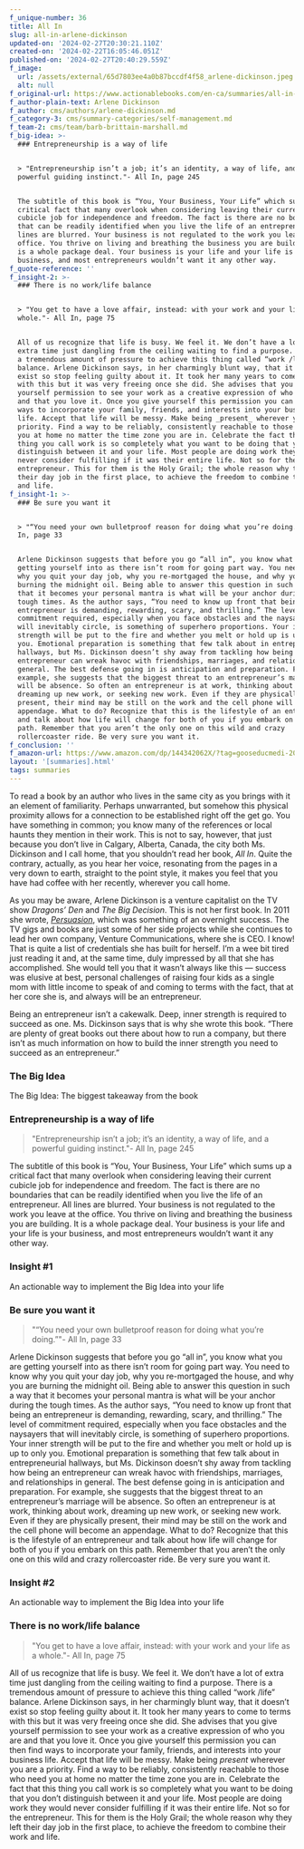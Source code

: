 ```yaml
---
f_unique-number: 36
title: All In
slug: all-in-arlene-dickinson
updated-on: '2024-02-27T20:30:21.110Z'
created-on: '2024-02-22T16:05:46.051Z'
published-on: '2024-02-27T20:40:29.559Z'
f_image:
  url: /assets/external/65d7803ee4a0b87bccdf4f58_arlene-dickinson.jpeg
  alt: null
f_original-url: https://www.actionablebooks.com/en-ca/summaries/all-in-arlene-dickinson/
f_author-plain-text: Arlene Dickinson
f_author: cms/authors/arlene-dickinson.md
f_category-3: cms/summary-categories/self-management.md
f_team-2: cms/team/barb-brittain-marshall.md
f_big-idea: >-
  ### Entrepreneurship is a way of life


  > "Entrepreneurship isn’t a job; it’s an identity, a way of life, and a
  powerful guiding instinct."- All In, page 245


  The subtitle of this book is “You, Your Business, Your Life” which sums up a
  critical fact that many overlook when considering leaving their current
  cubicle job for independence and freedom. The fact is there are no boundaries
  that can be readily identified when you live the life of an entrepreneur. All
  lines are blurred. Your business is not regulated to the work you leave at the
  office. You thrive on living and breathing the business you are building. It
  is a whole package deal. Your business is your life and your life is your
  business, and most entrepreneurs wouldn’t want it any other way.
f_quote-reference: ''
f_insight-2: >-
  ### There is no work/life balance


  > "You get to have a love affair, instead: with your work and your life as a
  whole."- All In, page 75


  All of us recognize that life is busy. We feel it. We don’t have a lot of
  extra time just dangling from the ceiling waiting to find a purpose. There is
  a tremendous amount of pressure to achieve this thing called “work /life”
  balance. Arlene Dickinson says, in her charmingly blunt way, that it doesn’t
  exist so stop feeling guilty about it. It took her many years to come to terms
  with this but it was very freeing once she did. She advises that you give
  yourself permission to see your work as a creative expression of who you are
  and that you love it. Once you give yourself this permission you can then find
  ways to incorporate your family, friends, and interests into your business
  life. Accept that life will be messy. Make being _present_ wherever you are a
  priority. Find a way to be reliably, consistently reachable to those who need
  you at home no matter the time zone you are in. Celebrate the fact that this
  thing you call work is so completely what you want to be doing that you don’t
  distinguish between it and your life. Most people are doing work they would
  never consider fulfilling if it was their entire life. Not so for the
  entrepreneur. This for them is the Holy Grail; the whole reason why they left
  their day job in the first place, to achieve the freedom to combine their work
  and life.
f_insight-1: >-
  ### Be sure you want it


  > "“You need your own bulletproof reason for doing what you’re doing.”"- All
  In, page 33


  Arlene Dickinson suggests that before you go “all in”, you know what you are
  getting yourself into as there isn’t room for going part way. You need to know
  why you quit your day job, why you re-mortgaged the house, and why you are
  burning the midnight oil. Being able to answer this question in such a way
  that it becomes your personal mantra is what will be your anchor during the
  tough times. As the author says, “You need to know up front that being an
  entrepreneur is demanding, rewarding, scary, and thrilling.” The level of
  commitment required, especially when you face obstacles and the naysayers that
  will inevitably circle, is something of superhero proportions. Your inner
  strength will be put to the fire and whether you melt or hold up is up to only
  you. Emotional preparation is something that few talk about in entrepreneurial
  hallways, but Ms. Dickinson doesn’t shy away from tackling how being an
  entrepreneur can wreak havoc with friendships, marriages, and relationships in
  general. The best defense going in is anticipation and preparation. For
  example, she suggests that the biggest threat to an entrepreneur’s marriage
  will be absence. So often an entrepreneur is at work, thinking about work,
  dreaming up new work, or seeking new work. Even if they are physically
  present, their mind may be still on the work and the cell phone will become an
  appendage. What to do? Recognize that this is the lifestyle of an entrepreneur
  and talk about how life will change for both of you if you embark on this
  path. Remember that you aren’t the only one on this wild and crazy
  rollercoaster ride. Be very sure you want it.
f_conclusion: ''
f_amazon-url: https://www.amazon.com/dp/144342062X/?tag=gooseducmedi-20
layout: '[summaries].html'
tags: summaries
---
```


To read a book by an author who lives in the same city as you brings with it an element of familiarity. Perhaps unwarranted, but somehow this physical proximity allows for a connection to be established right off the get go. You have something in common; you know many of the references or local haunts they mention in their work. This is not to say, however, that just because you don’t live in Calgary, Alberta, Canada, the city both Ms. Dickinson and I call home, that you shouldn’t read her book, _All In_. Quite the contrary, actually, as you hear her voice, resonating from the pages in a very down to earth, straight to the point style, it makes you feel that you have had coffee with her recently, wherever you call home.

As you may be aware, Arlene Dickinson is a venture capitalist on the TV show _Dragons’ Den_ and _The Big Decision_. This is not her first book. In 2011 she wrote, [_Persuasion_](http://actionablebooks.com/summaries/persuasion/), which was something of an overnight success. The TV gigs and books are just some of her side projects while she continues to lead her own company, Venture Communications, where she is CEO. I know! That is quite a list of credentials she has built for herself. I’m a wee bit tired just reading it and, at the same time, duly impressed by all that she has accomplished. She would tell you that it wasn’t always like this — success was elusive at best, personal challenges of raising four kids as a single mom with little income to speak of and coming to terms with the fact, that at her core she is, and always will be an entrepreneur.

Being an entrepreneur isn’t a cakewalk. Deep, inner strength is required to succeed as one. Ms. Dickinson says that is why she wrote this book. “There are plenty of great books out there about how to run a company, but there isn’t as much information on how to build the inner strength you need to succeed as an entrepreneur.”

### The Big Idea

The Big Idea: The biggest takeaway from the book

### Entrepreneurship is a way of life

> "Entrepreneurship isn’t a job; it’s an identity, a way of life, and a powerful guiding instinct."- All In, page 245

The subtitle of this book is “You, Your Business, Your Life” which sums up a critical fact that many overlook when considering leaving their current cubicle job for independence and freedom. The fact is there are no boundaries that can be readily identified when you live the life of an entrepreneur. All lines are blurred. Your business is not regulated to the work you leave at the office. You thrive on living and breathing the business you are building. It is a whole package deal. Your business is your life and your life is your business, and most entrepreneurs wouldn’t want it any other way.

### Insight #1

An actionable way to implement the Big Idea into your life

### Be sure you want it

> "“You need your own bulletproof reason for doing what you’re doing.”"- All In, page 33

Arlene Dickinson suggests that before you go “all in”, you know what you are getting yourself into as there isn’t room for going part way. You need to know why you quit your day job, why you re-mortgaged the house, and why you are burning the midnight oil. Being able to answer this question in such a way that it becomes your personal mantra is what will be your anchor during the tough times. As the author says, “You need to know up front that being an entrepreneur is demanding, rewarding, scary, and thrilling.” The level of commitment required, especially when you face obstacles and the naysayers that will inevitably circle, is something of superhero proportions. Your inner strength will be put to the fire and whether you melt or hold up is up to only you. Emotional preparation is something that few talk about in entrepreneurial hallways, but Ms. Dickinson doesn’t shy away from tackling how being an entrepreneur can wreak havoc with friendships, marriages, and relationships in general. The best defense going in is anticipation and preparation. For example, she suggests that the biggest threat to an entrepreneur’s marriage will be absence. So often an entrepreneur is at work, thinking about work, dreaming up new work, or seeking new work. Even if they are physically present, their mind may be still on the work and the cell phone will become an appendage. What to do? Recognize that this is the lifestyle of an entrepreneur and talk about how life will change for both of you if you embark on this path. Remember that you aren’t the only one on this wild and crazy rollercoaster ride. Be very sure you want it.

### Insight #2

An actionable way to implement the Big Idea into your life

### There is no work/life balance

> "You get to have a love affair, instead: with your work and your life as a whole."- All In, page 75

All of us recognize that life is busy. We feel it. We don’t have a lot of extra time just dangling from the ceiling waiting to find a purpose. There is a tremendous amount of pressure to achieve this thing called “work /life” balance. Arlene Dickinson says, in her charmingly blunt way, that it doesn’t exist so stop feeling guilty about it. It took her many years to come to terms with this but it was very freeing once she did. She advises that you give yourself permission to see your work as a creative expression of who you are and that you love it. Once you give yourself this permission you can then find ways to incorporate your family, friends, and interests into your business life. Accept that life will be messy. Make being _present_ wherever you are a priority. Find a way to be reliably, consistently reachable to those who need you at home no matter the time zone you are in. Celebrate the fact that this thing you call work is so completely what you want to be doing that you don’t distinguish between it and your life. Most people are doing work they would never consider fulfilling if it was their entire life. Not so for the entrepreneur. This for them is the Holy Grail; the whole reason why they left their day job in the first place, to achieve the freedom to combine their work and life.
